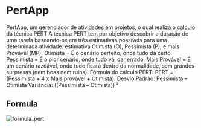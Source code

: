 # PertApp

PertApp, um gerenciador de atividades em projetos, o qual realiza o calculo da técnica PERT
A técnica PERT tem por objetivo descobrir a duração de uma tarefa baseando-se em três estimativas possíveis para uma determinada atividade: estimativa Otimista (O), Pessimista (P), e mais Provável (MP). 
       Otimista = É o cenário perfeito, onde tudo dá certo.
       Pessimista = É o pior cenário, onde tudo vai dar errado.
       Mais Provável = É um cenário razoável, onde tudo ficará dentro da normalidade, sem grandes surpresas (nem boas nem ruins).
       Fórmula do cálculo PERT:
       PERT = (Pessimista + 4 x Mais provável + Otimista).
       Desvio Padrão: Pessimista – Otimista
       Variância: ((Pessimista – Otimista)) ²
## Formula 
![formula_pert](https://cloud.githubusercontent.com/assets/13684104/20982825/3757af94-bca1-11e6-89ce-bac32a6c328a.png)
